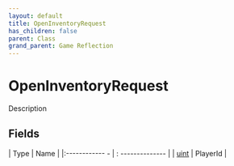 ```yaml
---
layout: default
title: OpenInventoryRequest
has_children: false
parent: Class
grand_parent: Game Reflection
---
```

# OpenInventoryRequest
Description 

## Fields
| Type | Name |
|:------------ - | : -------------- |
| [uint](game-reflection/components/uint.md) | PlayerId |
